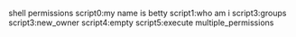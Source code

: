 shell permissions
script0:my name is betty
script1:who am i
script3:groups
script3:new_owner
script4:empty
script5:execute
multiple_permissions
